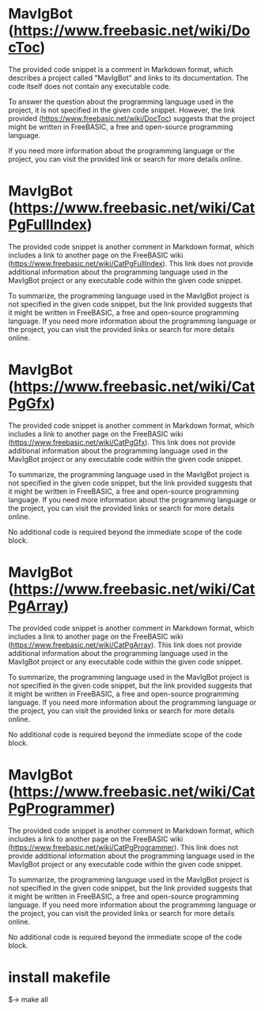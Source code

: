 # MavIgBot (https://www.freebasic.net/wiki/DocToc)

The provided code snippet is a comment in Markdown format, which describes a project called "MavIgBot" and links to its documentation. The code itself does not contain any executable code.

To answer the question about the programming language used in the project, it is not specified in the given code snippet. However, the link provided (https://www.freebasic.net/wiki/DocToc) suggests that the project might be written in FreeBASIC, a free and open-source programming language.

If you need more information about the programming language or the project, you can visit the provided link or search for more details online.

# MavIgBot (https://www.freebasic.net/wiki/CatPgFullIndex)

The provided code snippet is another comment in Markdown format, which includes a link to another page on the FreeBASIC wiki (https://www.freebasic.net/wiki/CatPgFullIndex). This link does not provide additional information about the programming language used in the MavIgBot project or any executable code within the given code snippet.

To summarize, the programming language used in the MavIgBot project is not specified in the given code snippet, but the link provided suggests that it might be written in FreeBASIC, a free and open-source programming language. If you need more information about the programming language or the project, you can visit the provided links or search for more details online.

# MavIgBot (https://www.freebasic.net/wiki/CatPgGfx)

The provided code snippet is another comment in Markdown format, which includes a link to another page on the FreeBASIC wiki (https://www.freebasic.net/wiki/CatPgGfx). This link does not provide additional information about the programming language used in the MavIgBot project or any executable code within the given code snippet.

To summarize, the programming language used in the MavIgBot project is not specified in the given code snippet, but the link provided suggests that it might be written in FreeBASIC, a free and open-source programming language. If you need more information about the programming language or the project, you can visit the provided links or search for more details online.

No additional code is required beyond the immediate scope of the code block.

# MavIgBot (https://www.freebasic.net/wiki/CatPgArray)

The provided code snippet is another comment in Markdown format, which includes a link to another page on the FreeBASIC wiki (https://www.freebasic.net/wiki/CatPgArray). This link does not provide additional information about the programming language used in the MavIgBot project or any executable code within the given code snippet.

To summarize, the programming language used in the MavIgBot project is not specified in the given code snippet, but the link provided suggests that it might be written in FreeBASIC, a free and open-source programming language. If you need more information about the programming language or the project, you can visit the provided links or search for more details online.

No additional code is required beyond the immediate scope of the code block.

# MavIgBot (https://www.freebasic.net/wiki/CatPgProgrammer)

The provided code snippet is another comment in Markdown format, which includes a link to another page on the FreeBASIC wiki (https://www.freebasic.net/wiki/CatPgProgrammer). This link does not provide additional information about the programming language used in the MavIgBot project or any executable code within the given code snippet.

To summarize, the programming language used in the MavIgBot project is not specified in the given code snippet, but the link provided suggests that it might be written in FreeBASIC, a free and open-source programming language. If you need more information about the programming language or the project, you can visit the provided links or search for more details online.

No additional code is required beyond the immediate scope of the code block.

# install makefile 
$-> make all
